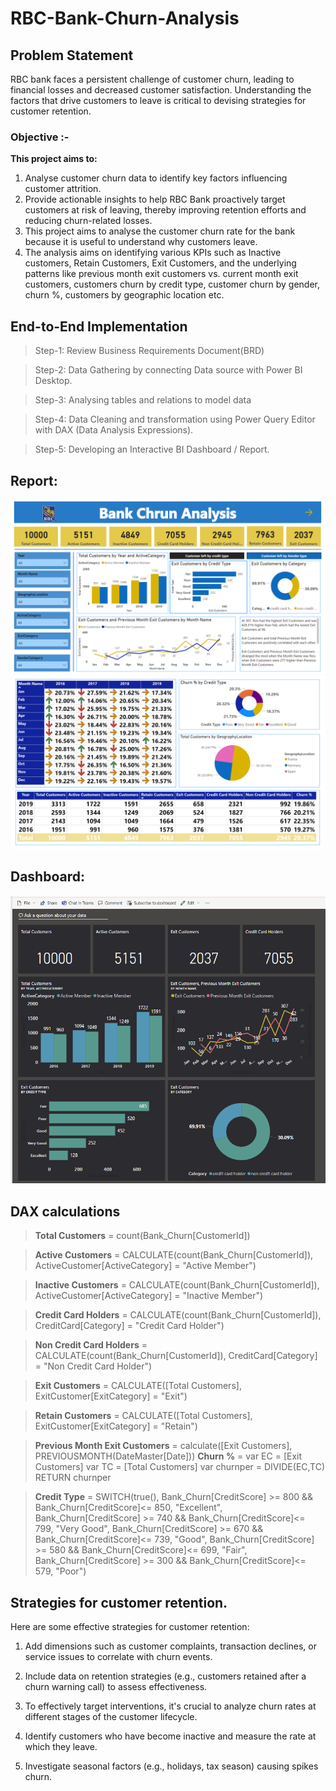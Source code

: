 #  RBC-Bank-Churn-Analysis
## Problem Statement

RBC bank faces a persistent challenge of customer churn, leading to financial losses and decreased customer satisfaction. Understanding the factors that drive customers to leave is critical to devising strategies for customer retention.

### Objective :-

**This project aims to:**
1. Analyse customer churn data to identify key factors influencing customer attrition.
2. Provide actionable insights to help RBC Bank proactively target customers at risk of leaving, thereby improving retention efforts and reducing churn-related losses.
3. This project aims to analyse the customer churn rate for the bank because it is useful to understand why customers leave.
4. The analysis aims on identifying various KPIs such as Inactive customers, Retain Customers, Exit Customers, and the underlying patterns like previous month exit customers vs. current 
   month exit customers, customers churn by credit type, customer churn by gender, churn %, customers by geographic location etc.

## End-to-End Implementation
> Step-1: Review Business Requirements Document(BRD)

> Step-2: Data Gathering by connecting Data source with Power BI Desktop. 

> Step-3: Analysing tables and relations to model data

> Step-4: Data Cleaning and transformation using Power Query Editor with DAX (Data Analysis Expressions). 

> Step-5: Developing an Interactive BI Dashboard / Report.

## Report:
![reportp1](https://github.com/mujahid777/RBC-Bank-Churn-Analysis/blob/main/DashboardP1.png)
![reportp2](https://github.com/mujahid777/RBC-Bank-Churn-Analysis/blob/main/Dashboardp2.png)

## Dashboard:
![Dashboard](https://github.com/mujahid777/RBC-Bank-Churn-Analysis/blob/main/Dashboard.png)


## DAX calculations

> **Total Customers** = count(Bank_Churn[CustomerId])

> **Active Customers** = CALCULATE(count(Bank_Churn[CustomerId]),
                                    ActiveCustomer[ActiveCategory] = "Active Member")

> **Inactive Customers** = CALCULATE(count(Bank_Churn[CustomerId]),
                                       ActiveCustomer[ActiveCategory] = "Inactive Member")

> **Credit Card Holders** = CALCULATE(count(Bank_Churn[CustomerId]),     
                                         CreditCard[Category] = "Credit Card Holder")

> **Non Credit Card Holders** = CALCULATE(count(Bank_Churn[CustomerId]), 
                                                CreditCard[Category] = "Non Credit Card Holder")

> **Exit Customers** = CALCULATE([Total Customers], 
                                 ExitCustomer[ExitCategory] = "Exit")

> **Retain Customers** = CALCULATE([Total Customers], 
                                    ExitCustomer[ExitCategory] = "Retain")

> **Previous Month Exit Customers** = calculate([Exit Customers],
                                                             PREVIOUSMONTH(DateMaster[Date]))
> **Churn %** = 
var EC = [Exit Customers]
var TC = [Total Customers]
var churnper = DIVIDE(EC,TC)
RETURN churnper

> **Credit Type** = SWITCH(true(), 
Bank_Churn[CreditScore] >= 800 && Bank_Churn[CreditScore]<= 850, "Excellent",
Bank_Churn[CreditScore] >= 740 && Bank_Churn[CreditScore]<= 799, "Very Good",
Bank_Churn[CreditScore] >= 670 && Bank_Churn[CreditScore]<= 739, "Good",
Bank_Churn[CreditScore] >= 580 && Bank_Churn[CreditScore]<= 699, "Fair",
Bank_Churn[CreditScore] >= 300 && Bank_Churn[CreditScore]<= 579, "Poor")


## Strategies for customer retention.

Here are some effective strategies for customer retention:

1. Add dimensions such as customer complaints, transaction declines, or service issues to correlate with churn events.

2. Include data on retention strategies (e.g., customers retained after a churn warning call) to assess effectiveness.

3. To effectively target interventions, it's crucial to analyze churn rates at different stages of the customer lifecycle.

4. Identify customers who have become inactive and measure the rate at which they leave.

5. Investigate seasonal factors (e.g., holidays, tax season) causing spikes churn.













